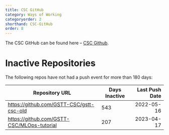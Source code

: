 ```yaml
---
title: CSC GitHub
category: Ways of Working
categoryorder: 2
shorthand: CSC-GitHub
order: 8
---
```


The CSC GitHub can be found here – <a href="https://github.com/GSTT-CSC/">CSC Github</a>.

# Inactive Repositories

The following repos have not had a push event for more than 180 days:

| Repository URL | Days Inactive | Last Push Date |
| --- | --- | ---: |
| https://github.com/GSTT-CSC/gstt-csc-old | 543 | 2022-05-16 |
| https://github.com/GSTT-CSC/MLOps-tutorial | 207 | 2023-04-17 |
